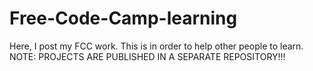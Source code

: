 # Free-Code-Camp-learning
Here, I post my FCC work. This is in order to help other people to learn.
NOTE: PROJECTS ARE PUBLISHED IN A SEPARATE REPOSITORY!!!
